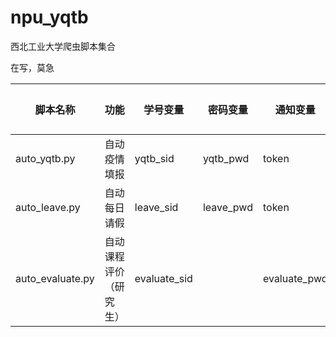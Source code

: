 # npu_yqtb
西北工业大学爬虫脚本集合


在写，莫急 

| 脚本名称 | 功能 | 学号变量 | 密码变量 | 通知变量 | 具体功能介绍 |
| --- | --- | --- | --- | --- | --- |
| auto_yqtb.py | 自动疫情填报 | yqtb_sid | yqtb_pwd | token |  |
| auto_leave.py | 自动每日请假 | leave_sid | leave_pwd | token | |
| auto_evaluate.py | 自动课程评价（研究生） | evaluate_sid | |evaluate_pwd | token | |